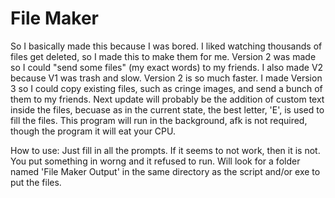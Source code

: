 # File Maker
So I basically made this because I was bored. I liked watching thousands of files get deleted, so I made this to make them for me. Version 2 was made so I could "send some files" (my exact words) to my friends. I also made V2 because V1 was trash and slow. Version 2 is so much faster. I made Version 3 so I could copy existing files, such as cringe images, and send a bunch of them to my friends. Next update will probably be the addition of custom text inside the files, becuase as in the current state, the best letter, 'E', is used to fill the files.
This program will run in the background, afk is not required, though the program it will eat your CPU.

How to use:
Just fill in all the prompts. If it seems to not work, then it is not. You put something in worng and it refused to run.
Will look for a folder named 'File Maker Output' in the same directory as the script and/or exe to put the files.